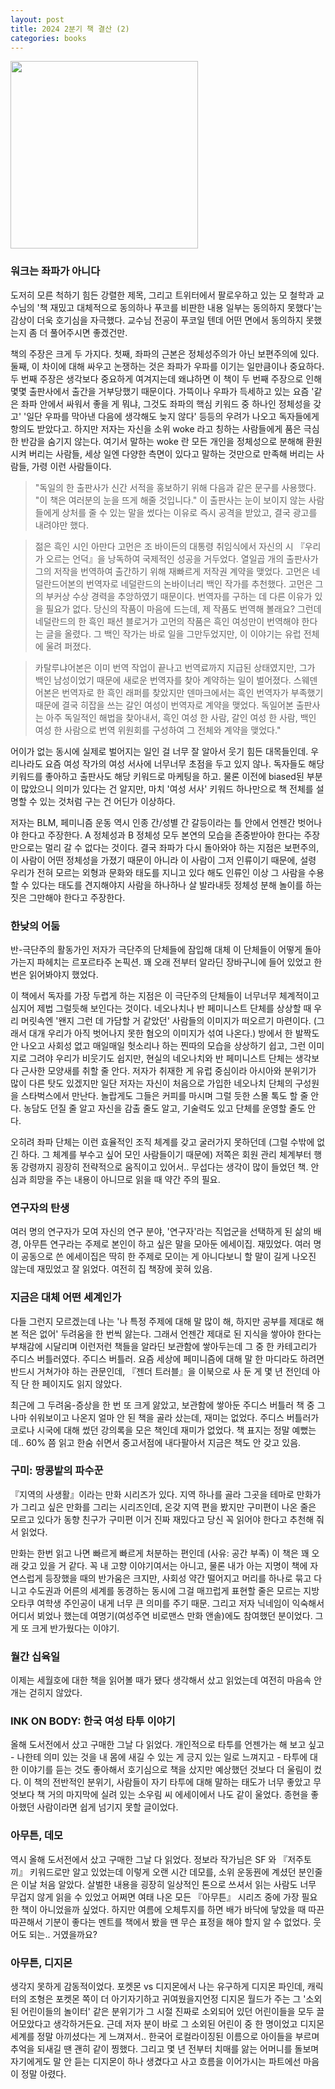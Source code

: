 ```yaml
---
layout: post
title: 2024 2분기 책 결산 (2)
categories: books
---
```


<img src="{{ site.baseurl }}/thumbnails/240816_books/워크는좌파가아니다.jpeg" width="300" />

### 워크는 좌파가 아니다

도저히 모른 척하기 힘든 강렬한 제목, 그리고 트위터에서 팔로우하고 있는 모 철학과 교수님의 '책 재밌고 대체적으로 동의하나 푸코를 비판한 내용 일부는 동의하지 못했다'는 감상이 더욱 호기심을 자극했다. 교수님 전공이 푸코일 텐데 어떤 면에서 동의하지 못했는지 좀 더 풀어주시면 좋겠건만. 

책의 주장은 크게 두 가지다. 첫째, 좌파의 근본은 정체성주의가 아닌 보편주의에 있다. 둘째, 이 차이에 대해 싸우고 논쟁하는 것은 좌파가 우파를 이기는 일만큼이나 중요하다. 두 번째 주장은 생각보다 중요하게 여겨지는데 왜냐하면 이 책이 두 번째 주장으로 인해 몇몇 출판사에서 출간을 거부당했기 때문이다. 가뜩이나 우파가 득세하고 있는 요즘 '같은 좌파 안에서 싸워서 좋을 게 뭐냐, 그것도 좌파의 핵심 키워드 중 하나인 정체성을 갖고' '일단 우파를 막아낸 다음에 생각해도 늦지 않다' 등등의 우려가 나오고 독자들에게 항의도 받았다고. 하지만 저자는 자신을 소위 woke 라고 칭하는 사람들에게 품은 극심한 반감을 숨기지 않는다. 여기서 말하는 woke 란 모든 개인을 정체성으로 분해해 환원시켜 버리는 사람들, 세상 일엔 다양한 측면이 있다고 말하는 것만으로 만족해 버리는 사람들, 가령 이런 사람들이다. 

> "독일의 한 출판사가 신간 서적을 홍보하기 위해 다음과 같은 문구를 사용했다. "이 책은 여러분의 눈을 뜨게 해줄 것입니다." 이 출판사는 눈이 보이지 않는 사람들에게 상처를 줄 수 있는 말을 썼다는 이유로 즉시 공격을 받았고, 결국 광고를 내려야만 했다.

> 젊은 흑인 시인 아만다 고먼은 조 바이든의 대통령 취임식에서 자신의 시 『우리가 오르는 언덕』을 낭독하여 국제적인 성공을 거두었다. 열일곱 개의 출판사가 그의 저작을 번역하여 출간하기 위해 재빠르게 저작권 계약을 맺었다. 고먼은 네덜란드어본의 번역자로 네덜란드의 논바이너리 백인 작가를 추천했다. 고먼은 그의 부커상 수상 경력을 추앙하였기 때문이다. 번역자를 구하는 데 다른 이유가 있을 필요가 없다. 당신의 작품이 마음에 드는데, 제 작품도 번역해 볼래요? 그런데 네덜란드의 한 흑인 패션 블로거가 고먼의 작품은 흑인 여성만이 번역해야 한다는 글을 올렸다. 그 백인 작가는 바로 일을 그만두었지만, 이 이야기는 유럽 전체에 울려 퍼졌다.

> 카탈루냐어본은 이미 번역 작업이 끝나고 번역료까지 지급된 상태였지만, 그가 백인 남성이었기 때문에 새로운 번역자를 찾아 계약하는 일이 벌어졌다. 스웨덴어본은 번역자로 한 흑인 래퍼를 찾았지만 덴마크에서는 흑인 번역자가 부족했기 때문에 결국 히잡을 쓰는 갈인 여성이 번역자로 계약을 맺었다. 독일어본 출판사는 아주 독일적인 해법을 찾아내서, 흑인 여성 한 사람, 갈인 여성 한 사람, 백인 여성 한 사람으로 번역 위원회를 구성하여 그 전체와 계약을 맺었다."

어이가 없는 동시에 실제로 벌어지는 일인 걸 너무 잘 알아서 웃기 힘든 대목들인데. 우리나라도 요즘 여성 작가의 여성 서사에 너무너무 초점을 두고 있지 않나. 독자들도 해당 키워드를 좋아하고 출판사도 해당 키워드로 마케팅을 하고. 물론 이전에 biased된 부분이 많았으니 의미가 있다는 건 알지만, 마치 '여성 서사' 키워드 하나만으로 책 전체를 설명할 수 있는 것처럼 구는 건 어딘가 이상하다.

저자는 BLM, 페미니즘 운동 역시 인종 간/성별 간 갈등이라는 틀 안에서 언젠간 벗어나야 한다고 주장한다. A 정체성과 B 정체성 모두 본연의 모습을 존중받아야 한다는 주장만으로는 멀리 갈 수 없다는 것이다. 결국 좌파가 다시 돌아와야 하는 지점은 보편주의, 이 사람이 어떤 정체성을 가졌기 때문이 아니라 이 사람이 그저 인류이기 때문에, 설령 우리가 전혀 모르는 외형과 문화와 태도를 지니고 있다 해도 인류인 이상 그 사람을 수용할 수 있다는 태도를 견지해야지 사람을 하나하나 살 발라내듯 정체성 분해 놀이를 하는 짓은 그만해야 한다고 주장한다. 


### 한낮의 어둠

반-극단주의 활동가인 저자가 극단주의 단체들에 잠입해 대체 이 단체들이 어떻게 돌아가는지 파헤치는 르포르타주 논픽션. 꽤 오래 전부터 알라딘 장바구니에 들어 있었고 한번은 읽어봐야지 했었다. 

이 책에서 독자를 가장 두렵게 하는 지점은 이 극단주의 단체들이 너무너무 체계적이고 심지어 제법 그럴듯해 보인다는 것이다. 네오나치나 반 페미니스트 단체를 상상할 때 우리 머릿속엔 '왠지 그런 데 가담할 거 같았던' 사람들의 이미지가 떠오르기 마련이다. (그래서 대개 우리가 아직 벗어나지 못한 혐오의 이미지가 섞여 나온다.) 방에서 한 발짝도 안 나오고 사회성 없고 매일매일 헛소리나 하는 찐따의 모습을 상상하기 쉽고, 그런 이미지로 그려야 우리가 비웃기도 쉽지만, 현실의 네오나치와 반 페미니스트 단체는 생각보다 근사한 모양새를 취할 줄 안다. 저자가 취재한 게 유럽 중심이라 아시아와 분위기가 많이 다른 탓도 있겠지만 일단 저자는 자신이 처음으로 가입한 네오나치 단체의 구성원을 스타벅스에서 만난다. 놀랍게도 그들은 커피를 마시며 그럴 듯한 스몰 톡도 할 줄 안다. 농담도 던질 줄 알고 자신을 감출 줄도 알고, 기술력도 있고 단체를 운영할 줄도 안다.

오히려 좌파 단체는 이런 효율적인 조직 체계를 갖고 굴러가지 못하던데 (그럴 수밖에 없긴 하다. 그 체계를 부수고 싶어 모인 사람들이기 때문에) 저쪽은 회원 관리 체계부터 행동 강령까지 굉장히 전략적으로 움직이고 있어서.. 무섭다는 생각이 많이 들었던 책. 안심과 희망을 주는 내용이 아니므로 읽을 때 약간 주의 필요. 


### 연구자의 탄생

여러 명의 연구자가 모여 자신의 연구 분야, '연구자'라는 직업군을 선택하게 된 삶의 배경, 아무튼 연구라는 주제로 본인이 하고 싶은 말을 모아둔 에세이집. 재밌었다. 여러 명이 공동으로 쓴 에세이집은 딱히 한 주제로 모이는 게 아니다보니 할 말이 길게 나오진 않는데 재밌었고 잘 읽었다. 여전히 집 책장에 꽂혀 있음.


### 지금은 대체 어떤 세계인가

다들 그런지 모르겠는데 나는 '나 특정 주제에 대해 말 많이 해, 하지만 공부를 제대로 해 본 적은 없어' 두려움을 한 번씩 앓는다. 그래서 언젠간 제대로 된 지식을 쌓아야 한다는 부채감에 시달리며 이런저런 책들을 알라딘 보관함에 쌓아두는데 그 중 한 카테고리가 주디스 버틀러였다. 주디스 버틀러. 요즘 세상에 페미니즘에 대해 말 한 마디라도 하려면 반드시 거쳐가야 하는 관문인데, 『젠더 트러블』을 이북으로 사 둔 게 몇 년 전인데 아직 단 한 페이지도 읽지 않았다.  

최근에 그 두려움-증상을 한 번 또 크게 앓았고, 보관함에 쌓아둔 주디스 버틀러 책 중 그나마 쉬워보이고 나온지 얼마 안 된 책을 골라 샀는데, 재미는 없었다. 주디스 버틀러가 코로나 시국에 대해 썼던 강의록을 모은 책인데 재미가 없었다. 책 표지는 정말 예뻤는데.. 60% 쯤 읽고 한숨 쉬면서 중고서점에 내다팔아서 지금은 책도 안 갖고 있음.


### 구미: 땅콩밭의 파수꾼

『지역의 사생활』이라는 만화 시리즈가 있다. 지역 하나를 골라 그곳을 테마로 만화가가 그리고 싶은 만화를 그리는 시리즈인데, 온갖 지역 편을 봤지만 구미편이 나온 줄은 모르고 있다가 동향 친구가 구미편 이거 진짜 재밌다고 당신 꼭 읽어야 한다고 추천해 줘서 읽었다.

만화는 한번 읽고 나면 빠르게 빠르게 처분하는 편인데 (사유: 공간 부족) 이 책은 꽤 오래 갖고 있을 거 같다. 꼭 내 고향 이야기여서는 아니고, 물론 내가 아는 지명이 책에 자연스럽게 등장했을 때의 반가움은 크지만, 사회성 약간 떨어지고 머리를 하나로 묶고 다니고 수도권과 어른의 세계를 동경하는 동시에 그걸 매끄럽게 표현할 줄은 모르는 지방 오타쿠 여학생 주인공이 내게 너무 큰 의미를 주기 때문. 그리고 저자 닉네임이 익숙해서 어디서 뵈었나 했는데 여명기(여성주연 비로맨스 만화 앤솔)에도 참여했던 분이었다. 그게 또 크게 반가웠다는 이야기.


### 월간 십육일

이제는 세월호에 대한 책을 읽어볼 때가 됐다 생각해서 샀고 읽었는데 여전히 마음속 안개는 걷히지 않았다.


### INK ON BODY: 한국 여성 타투 이야기

올해 도서전에서 샀고 구매한 그날 다 읽었다. 개인적으로 타투를 언젠가는 해 보고 싶고 - 나한테 의미 있는 것을 내 몸에 새길 수 있는 게 긍지 있는 일로 느껴지고 - 타투에 대한 이야기를 듣는 것도 좋아해서 호기심으로 책을 샀지만 예상했던 것보다 더 울림이 컸다. 이 책의 전반적인 분위기, 사람들이 자기 타투에 대해 말하는 태도가 너무 좋았고 무엇보다 책 거의 마지막에 실려 있는 소우림 씨 에세이에서 나도 같이 울었다. 종현을 좋아했던 사람이라면 쉽게 넘기지 못할 글이었다. 


### 아무튼, 데모

역시 올해 도서전에서 샀고 구매한 그날 다 읽었다. 정보라 작가님은 SF 와 『저주토끼』 키워드로만 알고 있었는데 이렇게 오랜 시간 데모를, 소위 운동꿘에 계셨던 분인줄은 이날 처음 알았다. 살벌한 내용을 굉장히 일상적인 톤으로 쓰셔서 읽는 사람도 너무 무겁지 않게 읽을 수 있었고 어쩌면 여태 나온 모든 『아무튼』 시리즈 중에 가장 필요한 책이 아니었을까 싶었다. 하지만 여름에 오체투지를 하면 배가 바닥에 닿았을 때 따끈따끈해서 기분이 좋다는 멘트를 책에서 봤을 땐 무슨 표정을 해야 할지 알 수 없었다. 웃어도 되는.. 거였을까요?


### 아무튼, 디지몬

생각지 못하게 감동적이었다. 포켓몬 vs 디지몬에서 나는 유구하게 디지몬 파인데, 캐릭터의 조형은 포켓몬 쪽이 더 아기자기하고 귀여웠을지언정 디지몬 월드가 주는 그 '소외된 어린이들의 놀이터' 같은 분위기가 그 시절 진짜로 소외되어 있던 어린이들을 모두 끌어모았다고 생각하거든요. 근데 저자 분이 바로 그 소외된 어린이 중 한 명이었고 디지몬 세계를 정말 아끼셨다는 게 느껴져서.. 한국어 로컬라이징된 이름으로 아이들을 부르며 추억을 되새길 땐 괜히 같이 찡했다. 그리고 몇 년 전부터 치매를 앓는 어머니를 돌보며 자기에게도 말 안 듣는 디지몬이 하나 생겼다고 사고 흐름을 이어가시는 파트에선 마음이 정말 아렸다. 
